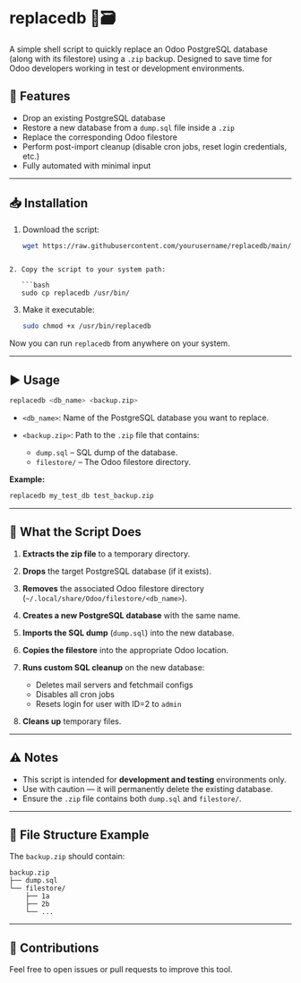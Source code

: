 # replacedb 🐘🗃️

A simple shell script to quickly replace an Odoo PostgreSQL database (along with its filestore) using a `.zip` backup. Designed to save time for Odoo developers working in test or development environments.

## 🔧 Features

- Drop an existing PostgreSQL database
- Restore a new database from a `dump.sql` file inside a `.zip`
- Replace the corresponding Odoo filestore
- Perform post-import cleanup (disable cron jobs, reset login credentials, etc.)
- Fully automated with minimal input

---

## 📥 Installation

1. Download the script:
   ```bash
   wget https://raw.githubusercontent.com/yourusername/replacedb/main/replacedb
```

2. Copy the script to your system path:

   ```bash
   sudo cp replacedb /usr/bin/
```

3. Make it executable:

   ```bash
   sudo chmod +x /usr/bin/replacedb
   ```

Now you can run `replacedb` from anywhere on your system.

---

## ▶️ Usage

```bash
replacedb <db_name> <backup.zip>
```

* `<db_name>`: Name of the PostgreSQL database you want to replace.
* `<backup.zip>`: Path to the `.zip` file that contains:

  * `dump.sql` – SQL dump of the database.
  * `filestore/` – The Odoo filestore directory.

**Example:**

```bash
replacedb my_test_db test_backup.zip
```

---

## 🧠 What the Script Does

1. **Extracts the zip file** to a temporary directory.
2. **Drops** the target PostgreSQL database (if it exists).
3. **Removes** the associated Odoo filestore directory (`~/.local/share/Odoo/filestore/<db_name>`).
4. **Creates a new PostgreSQL database** with the same name.
5. **Imports the SQL dump** (`dump.sql`) into the new database.
6. **Copies the filestore** into the appropriate Odoo location.
7. **Runs custom SQL cleanup** on the new database:

   * Deletes mail servers and fetchmail configs
   * Disables all cron jobs
   * Resets login for user with ID=2 to `admin`
8. **Cleans up** temporary files.

---

## ⚠️ Notes

* This script is intended for **development and testing** environments only.
* Use with caution — it will permanently delete the existing database.
* Ensure the `.zip` file contains both `dump.sql` and `filestore/`.

---

## 📂 File Structure Example

The `backup.zip` should contain:

```
backup.zip
├── dump.sql
└── filestore/
    ├── 1a
    ├── 2b
    └── ...
```

---

## 🙌 Contributions

Feel free to open issues or pull requests to improve this tool.
